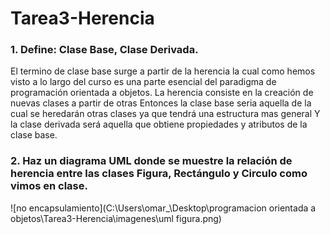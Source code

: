 # Tarea3-Herencia
###  1.  Define: Clase Base, Clase Derivada.



El termino de clase base surge a partir de la herencia la cual como hemos visto a lo largo del curso es una parte esencial del paradigma de programación orientada a objetos.
La herencia consiste en la creación de nuevas clases a partir de otras
Entonces la clase base seria aquella de la cual se heredarán otras clases ya que tendrá una estructura mas general 
Y la clase derivada será aquella que obtiene propiedades y atributos de la clase base. 
###  2.  Haz un diagrama UML donde se muestre la relación de herencia entre las  clases Figura, Rectángulo y Circulo como vimos en clase.


![no encapsulamiento](C:\Users\omar_\Desktop\programacion orientada a objetos\Tarea3-Herencia\imagenes\uml figura.png)


